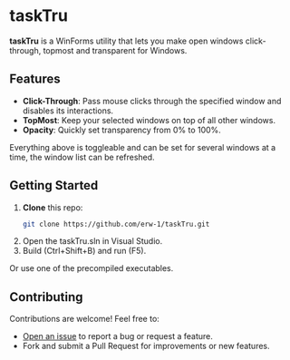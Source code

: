 # taskTru

**taskTru** is a WinForms utility that lets you make open windows click-through, topmost and transparent for Windows.

## Features
- **Click-Through**: Pass mouse clicks through the specified window and disables its interactions.
- **TopMost**: Keep your selected windows on top of all other windows.
- **Opacity**: Quickly set transparency from 0% to 100%.
  
Everything above is toggleable and can be set for several windows at a time, the window list can be refreshed.

## Getting Started

1. **Clone** this repo:  
   ```bash
   git clone https://github.com/erw-1/taskTru.git
   ```
2. Open the taskTru.sln in Visual Studio.
3. Build (Ctrl+Shift+B) and run (F5).

Or use one of the precompiled executables.

## Contributing
Contributions are welcome! Feel free to:

- [Open an issue](https://github.com/erw-1/taskTru/issues) to report a bug or request a feature.
- Fork and submit a Pull Request for improvements or new features.
